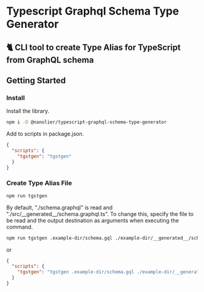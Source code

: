 # Typescript Graphql Schema Type Generator

## 🐈 CLI tool to create Type Alias for TypeScript from GraphQL schema

## Getting Started

### Install

Install the library.

```sh
npm i -D @nanolier/typescript-graphql-schema-type-generator
```

Add to scripts in package.json.

```json
{
  "scripts": {
    "tgstgen": "tgstgen"
  }
}
```

### Create Type Alias File

```sh
npm run tgstgen
```

By default, "./schema.graphql" is read and "./src/\_\_generated\_\_/schema.graphql.ts".
To change this, specify the file to be read and the output destination as arguments when executing the command.

```sh
npm run tgstgen .example-dir/schema.gql ./example-dir/__generated__/schema.graphql.ts
```

or

```json
{
  "scripts": {
    "tgstgen": "tgstgen .example-dir/schema.gql ./example-dir/__generated__/schema.graphql.ts"
  }
}
```

